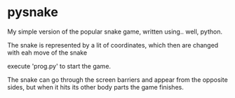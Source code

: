 # pysnake
My simple version of the popular snake game, written using.. well, python. 

The snake is represented by a lit of coordinates, which then are changed with eah move of the snake

execute 'prog.py' to start the game.

The snake can go through the screen barriers and appear from the opposite sides, but when it hits its other body parts the game finishes.
